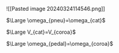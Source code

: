 ![[Pasted image 20240324114546.png]]


$\Large \omega_{pneu}=\omega_{cat}$

$\Large V_{cat}=V_{coroa}$

$\Large \omega_{pedal}=\omega_{coroa}$

